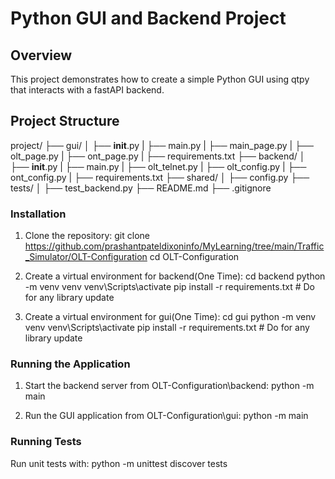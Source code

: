 # Python GUI and Backend Project

## Overview

This project demonstrates how to create a simple Python GUI using qtpy that interacts with a fastAPI backend.

## Project Structure

project/
├── gui/
│ ├── **init**.py
| ├── main.py
| ├── main_page.py
| ├── olt_page.py
| ├── ont_page.py
| ├── requirements.txt
├── backend/
│ ├── **init**.py
| ├── main.py
| ├── olt_telnet.py
| ├── olt_config.py
| ├── ont_config.py
| ├── requirements.txt
├── shared/
│ ├── config.py
├── tests/
│ ├── test_backend.py
├── README.md
├── .gitignore

### Installation

1. Clone the repository:
   git clone <https://github.com/prashantpateldixoninfo/MyLearning/tree/main/Traffic_Simulator/OLT-Configuration>
   cd OLT-Configuration

2. Create a virtual environment for backend(One Time):
   cd backend
   python -m venv venv
   venv\Scripts\activate
   pip install -r requirements.txt # Do for any library update

3. Create a virtual environment for gui(One Time):
   cd gui
   python -m venv venv
   venv\Scripts\activate
   pip install -r requirements.txt # Do for any library update

### Running the Application

1. Start the backend server from OLT-Configuration\backend:
   python -m main

2. Run the GUI application from OLT-Configuration\gui:
   python -m main

### Running Tests

Run unit tests with:
python -m unittest discover tests
